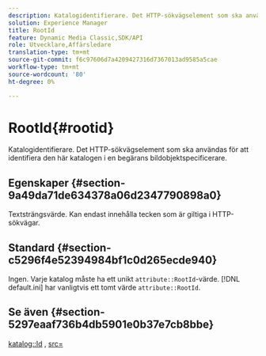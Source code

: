 ```yaml
---
description: Katalogidentifierare. Det HTTP-sökvägselement som ska användas för att identifiera den här katalogen i en begärans bildobjektspecificerare.
solution: Experience Manager
title: RootId
feature: Dynamic Media Classic,SDK/API
role: Utvecklare,Affärsledare
translation-type: tm+mt
source-git-commit: f6c97606d7a4209427316d7367013ad9585a5cae
workflow-type: tm+mt
source-wordcount: '80'
ht-degree: 0%

---
```



# RootId{#rootid}

Katalogidentifierare. Det HTTP-sökvägselement som ska användas för att identifiera den här katalogen i en begärans bildobjektspecificerare.

## Egenskaper {#section-9a49da71de634378a06d2347790898a0}

Textsträngsvärde. Kan endast innehålla tecken som är giltiga i HTTP-sökvägar.

## Standard {#section-c5296f4e52394984bf1c0d265ecde940}

Ingen. Varje katalog måste ha ett unikt `attribute::RootId`-värde. [!DNL default.ini] har vanligtvis ett tomt värde  `attribute::RootId`.

## Se även {#section-5297eaaf736b4db5901e0b37e7cb8bbe}

[katalog::Id](/help/aem-is-ir-api/is-api/image-catalog/image-serving-api-ref/c-image-catalog-reference/c-image-svg-data-reference/c-image-data-reference/r-id-cat.md) ,  [src=](../../../../../is-api/http-ref/image-serving-api-ref/c-http-protocol-reference/c-command-reference/r-src.md#reference-f6506637778c4c69bf106a7924a91ab1)
